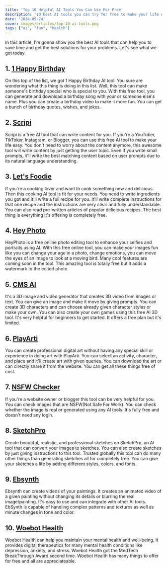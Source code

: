 ```yaml
---
title: 'Top 10 Helpful AI Tools You Can Use For Free'
description: '10 best AI tools you can try for free to make your life easy and you can use for productivity.'
date: '2024-05-24'
cover: images/articles/top-10-ai-tools.png
tags: ["ai", "fun", "health"]
---
```


In this article, I'm gonna show you the best AI tools that can help you to save time and get the best solutions for your problems. Let's see what we got today. 

## 1. [1 Happy Birthday](https://www.1happybirthday.com/index.php)

On this top of the list, we got 1 Happy Birthday AI tool. You sure are wondering what this thing is doing in this list. Well, this tool can make someone's birthday special who is special to you. With this free tool, you can generate and download a birthday song with your or someone else's name. Plus you can create a birthday video to make it more fun. You can get a bunch of birthday quotes, wishes, and jokes.

## 2. [Scripi](https://scripai.com/)

Scripi is a free AI tool that can write content for you. If you're a YouTuber, TikToker, Instagram, or Blogger, you can use this free AI tool to make your life easy. You don't need to worry about the content anymore, this awesome tool will write content by just getting the user topic. Even if you write small prompts, it'll write the best matching content based on user prompts due to its natural language understanding.

## 3. [Let's Foodie](https://letsfoodie.com/)

If you're a cooking lover and want to cook something new and delicious. Then this cooking AI tool is fit for your needs. You need to write ingredients you got and it'll write a full recipe for you. It'll write complete instructions for that one recipe and the instructions are very clear and fully understandable. You can also read pre-written articles of popular delicious recipes. The best thing is everything it's offering is completely free.

## 4. [Hey Photo](https://hey-photo.com/)

HeyPhoto is a free online photo editing tool to enhance your selfies and portraits using AI. With this free online tool, you can make your images fun like you can change your age in a photo, change emotions, you can move the eyes of an image to look at a moving bird. Many cool features are coming soon in the tool. This amazing tool is totally free but it adds a watermark to the edited photo.

## 5. [CMS AI](https://www.csm.ai/)

It's a 3D image and video generator that creates 3D video from images or text. You can give an image and make it move by giving prompts. You can create 3D characters and can choose already given character styles or make your own. You can also create your own games using this free AI 3D tool.  It's very helpful for beginners to get started. It offers a free plan but it's limited.

## 6. [PlayArti](https://www.playarti.com/)

You can create professional digital art without having any special skill or experience in doing art with PlayArti. You can select an activity, character, and place and it'll create art with given queries. You can download the art or can directly share it from the website. You can get all these things free of cost.   

## 7. [NSFW Checker](https://nsfw.m1guelpf.me/)

If you're a website owner or blogger this tool can be very helpful for you. You can check images that are NSFW(Not Safe For Work). You can check whether the image is real or generated using any AI tools. It's fully free and doesn't need any login.

## 8. [SketchPro](https://sketchpro.ai/)

Create beautiful, realistic, and professional sketches on SketchPro, an AI tool that can convert your images to sketches. You can also create sketches by just giving instructions to this tool. Trusted globally this tool can do many other things than generating sketches all for completely free. You can give your sketches a life by adding different styles, colors, and fonts.

## 9. [Ebsynth](https://ebsynth.com/)

Ebsynth can create videos of your paintings. It creates an animated video of a given painting without changing its details or blurring the real image/painting. It's easy to use and can integrate with other AI tools. EbSynth is capable of handling complex patterns and textures as well as minute changes in tone and color.

## 10. [Woebot Health](https://woebothealth.com/)

Woebot Health can help you maintain your mental health and well-being. It provides digital therapeutics for many mental health conditions like depression, anxiety, and stress. Woebot Health got the MedTech BreakThrough Award second time. Woebot Health has many things to offer for free and all are appreciateable.